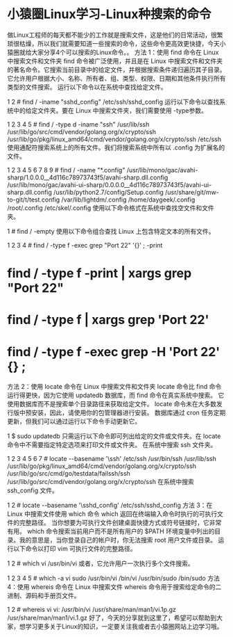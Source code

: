 # 小猿圈Linux学习-Linux种搜索的命令 #

做Linux工程师的每天都不能少的工作就是搜索文件，这是他们的日常活动，很繁琐很枯燥，所以我们就需要知道一些搜索的命令，这些命令更高效更快捷，今天小猿圈就给大家分享4个可以搜索的Linux命令。。 方法 1：使用 find 命令在 Linux 中搜索文件和文件夹 find 命令被广泛使用，并且是在 Linux 中搜索文件和文件夹的著名命令。它搜索当前目录中的给定文件，并根据搜索条件递归遍历其子目录。 它允许用户根据大小、名称、所有者、组、类型、权限、日期和其他条件执行所有类型的文件搜索。 运行以下命令以在系统中查找给定文件。

1 2 # find / -iname "sshd_config" /etc/ssh/sshd_config 运行以下命令以查找系统中的给定文件夹。要在 Linux 中搜索文件夹，我们需要使用 -type参数。

1 2 3 4 5 # find / -type d -iname "ssh" /usr/lib/ssh /usr/lib/go/src/cmd/vendor/golang.org/x/crypto/ssh /usr/lib/go/pkg/linux_amd64/cmd/vendor/golang.org/x/crypto/ssh /etc/ssh 使用通配符搜索系统上的所有文件。我们将搜索系统中所有以 .config 为扩展名的文件。

1 2 3 4 5 6 7 8 9 # find / -name "*.config" /usr/lib/mono/gac/avahi-sharp/1.0.0.0__4d116c78973743f5/avahi-sharp.dll.config /usr/lib/mono/gac/avahi-ui-sharp/0.0.0.0__4d116c78973743f5/avahi-ui-sharp.dll.config /usr/lib/python2.7/config/Setup.config /usr/share/git/mw-to-git/t/test.config /var/lib/lightdm/.config /home/daygeek/.config /root/.config /etc/skel/.config 使用以下命令格式在系统中查找空文件和文件夹。

1 # find / -empty 使用以下命令组合查找 Linux 上包含特定文本的所有文件。

1 2 3 4 # find / -type f -exec grep "Port 22" '{}' ; -print

# find / -type f -print | xargs grep "Port 22" #

# find / -type f | xargs grep 'Port 22' #

# find / -type f -exec grep -H 'Port 22' {} ; #

方法 2：使用 locate 命令在 Linux 中搜索文件和文件夹 locate 命令比 find 命令运行得更快，因为它使用 updatedb 数据库，而 find 命令在真实系统中搜索。 它使用数据库而不是搜索单个目录路径来获取给定文件。 locate 命令未在大多数发行版中预安装，因此，请使用你的包管理器进行安装。 数据库通过 cron 任务定期更新，但我们可以通过运行以下命令手动更新它。

1 $ sudo updatedb 只需运行以下命令即可列出给定的文件或文件夹。在 locate 命令中不需要指定特定选项来打印文件或文件夹。 在系统中搜索 ssh 文件夹。

1 2 3 4 5 6 7 # locate --basename '\ssh' /etc/ssh /usr/bin/ssh /usr/lib/ssh /usr/lib/go/pkg/linux_amd64/cmd/vendor/golang.org/x/crypto/ssh /usr/lib/go/src/cmd/go/testdata/failssh/ssh /usr/lib/go/src/cmd/vendor/golang.org/x/crypto/ssh 在系统中搜索 ssh_config 文件。

1 2 # locate --basename '\sshd_config' /etc/ssh/sshd_config 方法 3：在 Linux 中搜索文件使用 which 命令 which 返回在终端输入命令时执行的可执行文件的完整路径。 当你想要为可执行文件创建桌面快捷方式或符号链接时，它非常有用。 which 命令搜索当前用户而不是所有用户的 $PATH 环境变量中列出的目录。我的意思是，当你登录自己的帐户时，你无法搜索 root 用户文件或目录。 运行以下命令以打印 vim 可执行文件的完整路径。

1 2 # which vi /usr/bin/vi 或者，它允许用户一次执行多个文件搜索。

1 2 3 4 5 # which -a vi sudo /usr/bin/vi /bin/vi /usr/bin/sudo /bin/sudo 方法 4：使用 whereis 命令在 Linux 中搜索文件 whereis 命令用于搜索给定命令的二进制、源码和手册页文件。

1 2 # whereis vi vi: /usr/bin/vi /usr/share/man/man1/vi.1p.gz /usr/share/man/man1/vi.1.gz 好了，今天的分享就到这里了，希望可以帮助到大家，想学习更多关于Linux的知识，一定要关注我或者去小猿圈网站上边学习哦。